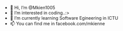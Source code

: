 - 👋 Hi, I’m @Mkien1005
- 👀 I’m interested in coding..:>
- 🌱 I’m currently learning Software Egineering in ICTU
- 📫 You can find me in facebook.com/mkienne

<!---
Mkien1005/Mkien1005 is a ✨ special ✨ repository because its `README.md` (this file) appears on your GitHub profile.
You can click the Preview link to take a look at your changes.
--->
